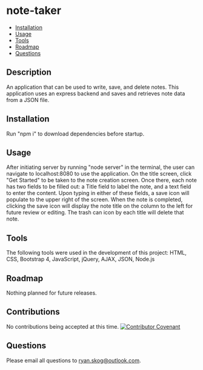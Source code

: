 # note-taker

- [Installation](#installation)
- [Usage](#usage)
- [Tools](#tools)
- [Roadmap](#roadmap)
- [Questions](#questions)

## Description

An application that can be used to write, save, and delete notes. This application uses an express backend and saves and retrieves note data from a JSON file.

## Installation

Run "npm i" to download dependencies before startup.

## Usage

After initiating server by running "node server" in the terminal, the user can navigate to localhost:8080 to use the application. On the title screen, click "Get Started" to be taken to the note creation screen. Once there, each note has two fields to be filled out: a Title field to label the note, and a text field to enter the content. Upon typing in either of these fields, a save icon will populate to the upper right of the screen. When the note is completed, clicking the save icon will display the note title on the column to the left for future review or editing. The trash can icon by each title will delete that note.

## Tools

The following tools were used in the development of this project:
HTML, CSS, Bootstrap 4, JavaScript, jQuery, AJAX, JSON, Node.js

## Roadmap

Nothing planned for future releases.

## Contributions

No contributions being accepted at this time.
[![Contributor Covenant](https://img.shields.io/badge/Contributor%20Covenant-v2.0%20adopted-ff69b4.svg)](code_of_conduct.md)

## Questions

Please email all questions to ryan.skog@outlook.com.
